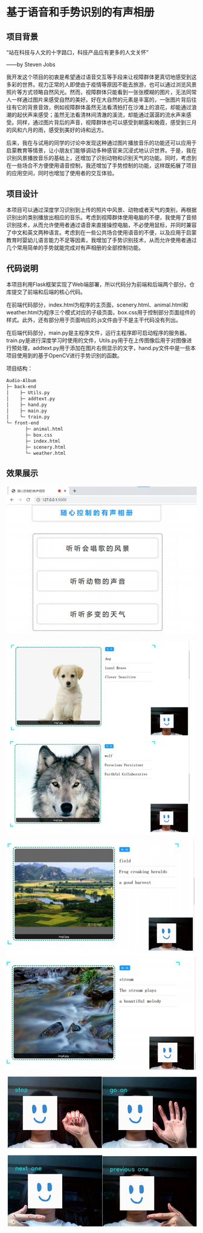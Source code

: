 # 基于语音和手势识别的有声相册

## 项目背景

“站在科技与人文的十字路口，科技产品应有更多的人文关怀”

——by Steven Jobs

我开发这个项目的初衷是希望通过语音交互等手段来让视障群体更真切地感受到这多彩的世界。视力正常的人即使由于疫情等原因不能去旅游，也可以通过浏览风景照片等方式领略自然风光。然而，视障群体只能看到一张张模糊的图片，无法同常人一样通过图片来感受自然的美好。好在大自然的元素是丰富的，一张图片背后往往有它的背景音效，例如视障群体虽然无法看清拍打在沙滩上的浪花，却能通过浪潮的起伏声来感受；虽然无法看清林间清澈的溪流，却能通过潺潺的流水声来感受。同样，通过图片背后的声音，视障群体也可以感受到朝露和晚霞，感受到三月的风和六月的雨，感受到美好的诗和远方。

后来，我在与试用的同学的讨论中发现这种通过图片播放音乐的功能还可以应用于启蒙教育等情景，让小朋友们能够调动多种感官来沉浸式地认识世界。于是，我在识别风景播放音乐的基础上，还增加了识别动物和识别天气的功能。同时，考虑到在一些场合不方便使用语音控制，我还增加了手势控制的功能，这样既拓展了项目的应用空间，同时也增加了使用者的交互体验。

## 项目设计

本项目可以通过深度学习识别到上传的照片中风景、动物或者天气的类别，再根据识别出的类别播放出相应的音乐。考虑到视障群体使用电脑的不便，我使用了音频识别技术，从而允许使用者通过语音来直接操控电脑，不必使用鼠标，并同时兼容了中文和英文两种语言。考虑到在一些公共场合使用语音的不便，以及应用于启蒙教育时婴幼儿语言能力不足等因素，我增加了手势识别技术，从而允许使用者通过几个常用简单的手势就能完成对有声相册的全部控制功能。

## 代码说明

本项目利用Flask框架实现了Web端部署，所以代码分为前端和后端两个部分。仓库提交了前端和后端的核心代码。

在前端代码部分，index.html为程序的主页面，scenery.html、animal.html和weather.html为程序三个模式对应的子级页面，box.css用于控制部分页面组件的样式。此外，还有部分用于页面响应的.js文件由于不是主干代码没有列出。

在后端代码部分，main.py是主程序文件，运行主程序即可启动程序的服务器。train.py是进行深度学习时使用的文件，Utils.py用于在上传图像后用于对图像进行预处理，addtext.py用于添加在图片右侧显示的文字，hand.py文件中是一些本项目使用到的基于OpenCV进行手势识别的函数。

项目结构：

```
Audio-Album
├─ back-end
│    ├─ Utils.py
│    ├─ addtext.py
│    ├─ hand.py
│    ├─ main.py
│    └─ train.py
└─ front-end
       ├─ animal.html
       ├─ box.css
       ├─ index.html
       ├─ scenery.html
       └─ weather.html
```

## 效果展示

![img\front-page.png](https://github.com/GoodMorningPeter/Audio-Album-Based-on-Speech-and-Gesture-Interaction/blob/main/img/front-page.png)

![img\animals.png](https://github.com/GoodMorningPeter/Audio-Album-Based-on-Speech-and-Gesture-Interaction/blob/main/img/animals.png)

![img\view.png](https://github.com/GoodMorningPeter/Audio-Album-Based-on-Speech-and-Gesture-Interaction/blob/main/img/view.png)

![img\gistures.png](https://github.com/GoodMorningPeter/Audio-Album-Based-on-Speech-and-Gesture-Interaction/blob/main/img/gistures.png)
